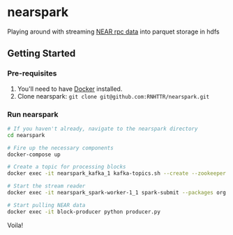 # nearspark
Playing around with streaming [NEAR rpc data](https://docs.near.org/docs/api/rpc) into parquet storage in hdfs

## Getting Started
### Pre-requisites
1. You'll need to have [Docker](https://docker.com) installed.
2. Clone nearspark: `git clone git@github.com:RNHTTR/nearspark.git`

### Run nearspark
```bash
# If you haven't already, navigate to the nearspark directory
cd nearspark

# Fire up the necessary components
docker-compose up

# Create a topic for processing blocks
docker exec -it nearspark_kafka_1 kafka-topics.sh --create --zookeeper zookeeper:2181 --replication-factor 1 --partitions 3 --topic process_blocks

# Start the stream reader
docker exec -it nearspark_spark-worker-1_1 spark-submit --packages org.apache.spark:spark-sql-kafka-0-10_2.12:3.2.1 process_blocks.py

# Start pulling NEAR data
docker exec -it block-producer python producer.py
```
Voila!
